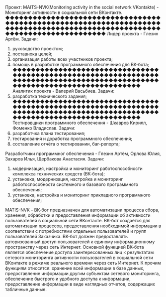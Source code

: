 Проект: MAITS-NVK(Monitoring activity in the social network VKontakte) - Мониторинг активности в социальной сети ВКонтакте.
◆︎◆︎◆︎◆︎◆︎◆︎◆︎◆︎◆︎◆︎◆︎◆︎◆︎◆︎◆︎◆︎◆︎◆︎◆︎◆︎◆︎◆︎◆︎◆︎◆︎◆︎◆︎◆︎◆︎◆︎◆︎◆︎◆︎◆︎◆︎◆︎◆︎◆︎◆︎◆︎◆︎◆︎◆︎◆︎◆︎◆︎◆︎◆︎◆︎◆︎◆︎◆︎◆︎◆︎◆︎◆︎◆︎◆︎◆︎◆︎◆︎◆︎◆︎◆︎◆︎◆︎◆︎◆︎◆︎◆︎◆︎◆︎◆︎◆︎◆︎◆︎◆︎◆︎◆︎◆︎◆︎◆︎◆︎◆︎◆︎◆︎◆︎◆︎◆︎◆︎◆︎◆︎◆︎◆︎◆︎◆︎◆︎◆︎◆︎◆︎◆︎◆︎◆︎◆︎◆︎◆︎◆︎◆︎◆︎◆︎◆︎◆︎◆︎◆︎◆︎◆︎◆︎◆︎◆︎◆︎◆︎◆︎◆︎◆︎
Лидер проекта - Глезин Артём. 
Задачи:
1. руководство проектом;  
2. поставнока целей;  
3. организация работы всех участников проекта;  
4. помощь в разработке программного обеспечения для ВК-бота; 
◆︎◆︎◆︎◆︎◆︎◆︎◆︎◆︎◆︎◆︎◆︎◆︎◆︎◆︎◆︎◆︎◆︎◆︎◆︎◆︎◆︎◆︎◆︎◆︎◆︎◆︎◆︎◆︎◆︎◆︎◆︎◆︎◆︎◆︎◆︎◆︎◆︎◆︎◆︎◆︎◆︎◆︎◆︎◆︎◆︎◆︎◆︎◆︎◆︎◆︎◆︎◆︎◆︎◆︎◆︎◆︎◆︎◆︎◆︎◆︎◆︎◆︎◆︎◆︎◆︎◆︎◆︎◆︎◆︎◆︎◆︎◆︎◆︎◆︎◆︎◆︎◆︎◆︎◆︎◆︎◆︎◆︎◆︎◆︎◆︎◆︎◆︎◆︎◆︎◆︎◆︎◆︎◆︎◆︎◆︎◆︎◆︎◆︎◆︎◆︎◆︎◆︎◆︎◆︎◆︎◆︎◆︎◆︎◆︎◆︎◆︎◆︎◆︎◆︎◆︎◆︎◆︎◆︎◆︎◆︎◆︎◆︎◆︎◆︎
Аналитик проекта - Валерий Васьбиев. 
Задачи:
1. разработка технического задания; 
◆︎◆︎◆︎◆︎◆︎◆︎◆︎◆︎◆︎◆︎◆︎◆︎◆︎◆︎◆︎◆︎◆︎◆︎◆︎◆︎◆︎◆︎◆︎◆︎◆︎◆︎◆︎◆︎◆︎◆︎◆︎◆︎◆︎◆︎◆︎◆︎◆︎◆︎◆︎◆︎◆︎◆︎◆︎◆︎◆︎◆︎◆︎◆︎◆︎◆︎◆︎◆︎◆︎◆︎◆︎◆︎◆︎◆︎◆︎◆︎◆︎◆︎◆︎◆︎◆︎◆︎◆︎◆︎◆︎◆︎◆︎◆︎◆︎◆︎◆︎◆︎◆︎◆︎◆︎◆︎◆︎◆︎◆︎◆︎◆︎◆︎◆︎◆︎◆︎◆︎◆︎◆︎◆︎◆︎◆︎◆︎◆︎◆︎◆︎◆︎◆︎◆︎◆︎◆︎◆︎◆︎◆︎◆︎◆︎◆︎◆︎◆︎◆︎◆︎◆︎◆︎◆︎◆︎◆︎◆︎◆︎◆︎◆︎◆︎
Тестировщики программного обеспечения - Шкавров Кирилл, Фоменко Владислав.
Задачи: 
1. разработчка плана тестирования;
2. тестирования и доработка программного обеспечения; 
3. составление отчёта о тестировании, баг-репорта;

Разработчики программног обеспечения - Глезин Артём, Орлова Юлия, Захаров Илья, Щербакова Анастасия.
Задачи:
1. модернизация, настройка и мониторинг работоспособности комплекса технических средств
(ВК-бота);
2. установка, модернизация, настройка и мониторинг работоспособности системного и базового
программного обеспечения;
3. установка, настройка и мониторинг прикладного программного обеспечения;

MATIS-NVK - ВК-бот предназначен для автоматизации процесса сбора, хранения, обработки и предоставления информации об активности пользователей в социальной сети ВКонтакте.
ВК-бот создаётся для автоматизации процессов, предоставления необходимой информации в соответствии с потребностями отдельных пользователей и групп пользователей Заказчика. ВК-бот должен предоставлять авторизованный доступ пользователей к единому информационному пространству через сеть Интернет.
Основной функцией ВК-бота является обеспечение доступа заинтересованных лиц к результатам сетевого мониторинга активности пользователей в социальной сети ВКонтакте в режиме реального времени через сеть Интернет. К прочим функциям относятся: хранение всей информации в базе данных, предоставление информации другим субъектам сетевого мониторинга, обеспечение быстрого и удобного доступа к информации, предоставление информации в виде наглядных отчетов, содержащих табличные данные.
